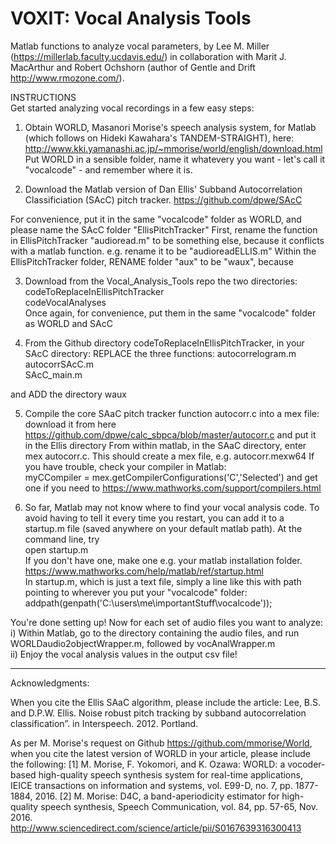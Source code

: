 # VOXIT: Vocal Analysis Tools
Matlab functions to analyze vocal parameters, by Lee M. Miller (https://millerlab.faculty.ucdavis.edu/) in collaboration with Marit J. MacArthur and Robert Ochshorn (author of Gentle and Drift http://www.rmozone.com/).

INSTRUCTIONS\
Get started analyzing vocal recordings in a few easy steps:

1) Obtain WORLD, Masanori Morise's speech analysis system, for Matlab (which follows on Hideki Kawahara's
TANDEM-STRAIGHT), here:\
http://www.kki.yamanashi.ac.jp/~mmorise/world/english/download.html \
Put WORLD in a sensible folder, name it whatevery you want - let's call it "vocalcode" - and remember where it is.

2) Download the Matlab version of Dan Ellis' Subband Autocorrelation Classificiation (SAcC) pitch tracker.
https://github.com/dpwe/SAcC 

For convenience, put it in the same "vocalcode" folder as WORLD, and please name the SAcC folder "EllisPitchTracker"
First, rename the function in EllisPitchTracker "audioread.m" to be something else, because it conflicts with a matlab function.
e.g. rename it to be "audioreadELLIS.m"
Within the EllisPitchTracker folder, RENAME folder "aux" to be "waux", because 

3) Download from the Vocal_Analysis_Tools repo the two directories:\
codeToReplaceInEllisPitchTracker\
codeVocalAnalyses\
Once again, for convenience, put them in the same "vocalcode" folder as WORLD and SAcC

4) From the Github directory codeToReplaceInEllisPitchTracker, in your SAcC directory:
REPLACE the three functions:
autocorrelogram.m\
autocorrSAcC.m\
SAcC_main.m

and ADD the directory waux

5) Compile the core SAaC pitch tracker function autocorr.c into a mex file:
download it from here https://github.com/dpwe/calc_sbpca/blob/master/autocorr.c and put it in the Ellis directory
From within matlab, in the SAaC directory, enter\
  mex autocorr.c. This should create a mex file, e.g. autocorr.mexw64
If you have trouble, check your compiler in Matlab:\
  myCCompiler = mex.getCompilerConfigurations('C','Selected')
		and get one if you need to https://www.mathworks.com/support/compilers.html

7) So far, Matlab may not know where to find your vocal analysis code. To avoid having to tell it every time you restart, you can add it to a startup.m file (saved anywhere on your default matlab path). At the command line, try\
  open startup.m\
If you don't have one, make one e.g. your matlab installation folder. https://www.mathworks.com/help/matlab/ref/startup.html \
In startup.m, which is just a text file, simply a line like this with path pointing to wherever you put your "vocalcode" folder: addpath(genpath('C:\users\me\importantStuff\vocalcode'));


You're done setting up!  Now for each set of audio files you want to analyze:\
i) Within Matlab, go to the directory containing the audio files, and run WORLDaudio2objectWrapper.m, followed by
	vocAnalWrapper.m\
ii) Enjoy the vocal analysis values in the output csv file!

___________________________________________________________________
Acknowledgments:

When you cite the Ellis SAaC algorithm, please include the article:
Lee, B.S. and D.P.W. Ellis. Noise robust pitch tracking by subband autocorrelation classification”. in Interspeech. 2012. Portland.

As per M. Morise's request on Github https://github.com/mmorise/World, when you cite the latest version of WORLD in your article, please include the following:
[1] M. Morise, F. Yokomori, and K. Ozawa: WORLD: a vocoder-based high-quality speech synthesis system for real-time applications, IEICE transactions on information and systems, vol. E99-D, no. 7, pp. 1877-1884, 2016.
[2] M. Morise: D4C, a band-aperiodicity estimator for high-quality speech synthesis, Speech Communication, vol. 84, pp. 57-65, Nov. 2016. http://www.sciencedirect.com/science/article/pii/S0167639316300413


